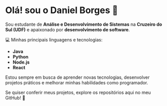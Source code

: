 # Olá! sou o Daniel Borges 👋

Sou estudante de **Análise e Desenvolvimento de Sistemas** na **Cruzeiro do Sul (UDF)** e apaixonado por **desenvolvimento de software**.  

💻 Minhas principais linguagens e tecnologias:  
- **Java**  
- **Python**  
- **Node.js**  
- **React**  

Estou sempre em busca de aprender novas tecnologias, desenvolver projetos práticos e melhorar minhas habilidades como programador.  

Se quiser conferir meus projetos, explore os repositórios aqui no meu GitHub! 🚀

